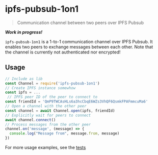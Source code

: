 # ipfs-pubsub-1on1

> Communication channel between two peers over IPFS Pubsub

***Work in progress!***

`ipfs-pubsub-1on1` is a 1-to-1 communication channel over IPFS Pubsub. It enables two peers to exchange messages between each other. Note that the channel is currently not authenticated nor encrypted!

## Usage

```javascript
// Include as lib
const Channel = require('ipfs-pubsub-1on1')
// Create IPFS instance somewhow
const ipfs = ...
 // IPFS peer ID of the peer to connect to
const friendId = 'QmP9TWCAsHLs6a3hcCbqE6WZs3VhQF6QsmkFPAFmmcuMa6'
// Open a channel with the other peer
const channel = await Channel.open(ipfs, friendId)
// Explicitly wait for peers to connect
await channel.connect()
// Process messages from the other peer
channel.on('message', (message) => {
  console.log("Message from", message.from, message)
})
```

For more usage examples, see the [tests](https://github.com/haadcode/ipfs-pubsub-dc/blob/master/test/direct-channel.test.js)
